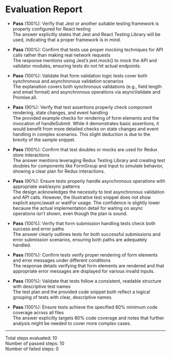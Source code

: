 # Evaluation Report

- **Pass** (100%): Verify that Jest or another suitable testing framework is properly configured for React testing  
  The answer explicitly states that Jest and React Testing Library will be used, indicating that a proper framework is in mind.

- **Pass** (100%): Confirm that tests use proper mocking techniques for API calls rather than making real network requests  
  The response mentions using Jest’s jest.mock() to mock the API and validator modules, ensuring tests do not hit actual endpoints.

- **Pass** (100%): Validate that form validation logic tests cover both synchronous and asynchronous validation scenarios  
  The explanation covers both synchronous validations (e.g., field length and email format) and asynchronous operations via asyncValidate and Promise.all.

- **Pass** (90%): Verify that test assertions properly check component rendering, state changes, and event handling  
  The provided example checks for rendering of form elements and the invocation of handleSubmit. While it demonstrates basic assertions, it would benefit from more detailed checks on state changes and event handling in complex scenarios. This slight deduction is due to the brevity of the sample snippet.

- **Pass** (100%): Confirm that test doubles or mocks are used for Redux store interactions  
  The answer mentions leveraging Redux Testing Library and creating test doubles for components like FormGroup and Input to simulate behavior, showing a clear plan for Redux interactions.

- **Pass** (90%): Ensure tests properly handle asynchronous operations with appropriate wait/async patterns  
  The design acknowledges the necessity to test asynchronous validation and API calls. However, the illustrative test snippet does not show explicit async/await or waitFor usage. The confidence is slightly lower because the actual implementation detail for waiting on async operations isn’t shown, even though the plan is sound.

- **Pass** (100%): Verify that form submission handling tests check both success and error paths  
  The answer clearly outlines tests for both successful submissions and error submission scenarios, ensuring both paths are adequately handled.

- **Pass** (100%): Confirm tests verify proper rendering of form elements and error messages under different conditions  
  The response details verifying that form elements are rendered and that appropriate error messages are displayed for various invalid inputs.

- **Pass** (100%): Validate that tests follow a consistent, readable structure with descriptive test names  
  The test plan and the provided code snippet both reflect a logical grouping of tests with clear, descriptive names.

- **Pass** (100%): Ensure tests achieve the specified 80% minimum code coverage across all files  
  The answer explicitly targets 80% code coverage and notes that further analysis might be needed to cover more complex cases.

---

Total steps evaluated: 10  
Number of passed steps: 10  
Number of failed steps: 0